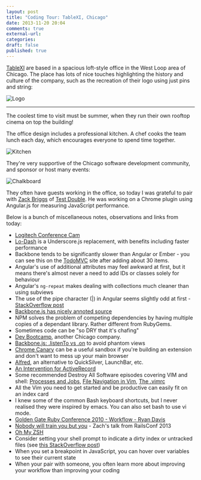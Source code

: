 ```yaml
---
layout: post
title: "Coding Tour: TableXI, Chicago"
date: 2013-11-20 20:04
comments: true
external-url:
categories:
draft: false
published: true
---
```

[TableXI](http://www.tablexi.com/) are based in a spacious loft-style office in the West Loop area of Chicago. The place has lots of nice touches highlighting the history and culture of the company, such as the recreation of their logo using just pins and string:

![Logo](http://i.imgur.com/1Rl22dv.jpg)

- - -

The coolest time to visit must be summer, when they run their own rooftop cinema on top the building!

The office design includes a professional kitchen. A chef cooks the team lunch each day, which encourages everyone to spend time together.

![Kitchen](http://i.imgur.com/4j3MAS4.jpg)

They're very supportive of the Chicago software development community, and sponsor or host many events:

![Chalkboard](http://i.imgur.com/VmcBK4o.jpg)

They often have guests working in the office, so today I was grateful to pair with [Zack Briggs](http://twitter.com/theotherzach) of [Test Double](http://www.testdouble.com/). He was working on a Chrome plugin using Angular.js for measuring JavaScript performance.

Below is a bunch of miscellaneous notes, observations and links from today:

* [Logitech Conference Cam](http://www.amazon.com/dp/B0083I7Y8W)
* [Lo-Dash](http://lodash.com/) is a Underscore.js replacement, with benefits including faster performance
* Backbone tends to be significantly slower than Angular or Ember - you can see this on the [TodoMVC](http://todomvc.com/) site after adding about 30 items.
* Angular's use of additional attributes may feel awkward at first, but it means there's almost never a need to add IDs or classes solely for behaviour
* Angular's `ng-repeat` makes dealing with collections much cleaner than using subviews
* The use of the pipe character (|) in Angular seems slightly odd at first - [StackOverflow post](http://stackoverflow.com/questions/15223447/syntax-for-ng-repeat-angular-directive-and-pipe-character)
* [Backbone.js has nicely annoted source](http://backbonejs.org/docs/backbone.html)
* NPM solves the problem of competing dependencies by having multiple copies of a dependant library. Rather different from RubyGems.
* Sometimes code can be "so DRY that it's chafing"
* [Dev Bootcamp](http://devbootcamp.com/), another Chicago company.
* [Backbone.js: .listenTo vs .on](http://stackoverflow.com/questions/16823746/backbone-js-listento-vs-on) to avoid phantom views
* [Chrome Canary](https://www.google.com/intl/en/chrome/browser/canary.html) can be a useful sandbox if you're building an extension and don't want to mess up your main browser
* [Alfred](http://www.alfredapp.com/), an alternative to QuickSilver, LaunchBar, etc.
* [An Intervention for ActiveRecord](http://www.youtube.com/watch?v=yuh9COzp5vo)
* Some recommended Destroy All Software episodes covering VIM and shell: [Processes and Jobs](https://www.destroyallsoftware.com/screencasts/catalog/processes-and-jobs), [File Navigation in Vim](https://www.destroyallsoftware.com/screencasts/catalog/file-navigation-in-vim), [The .vimrc](https://www.destroyallsoftware.com/screencasts/catalog/the-vimrc)
* All the Vim you need to get started and be productive can easily fit on an index card
* I knew some of the common Bash keyboard shortcuts, but I never realised they were inspired by emacs. You can also set bash to use vi mode.
* [Golden Gate Ruby Conference 2010 - Workflow - Ryan Davis](http://www.confreaks.com/videos/364-gogaruco2010-workflow)
* [Nobody will train you but you](http://www.confreaks.com/videos/2427-railsconf2013-nobody-will-train-you-but-you) - Zach's talk from RailsConf 2013
* [Oh My ZSH](https://github.com/robbyrussell/oh-my-zsh)
* Consider setting your shell prompt to indicate a dirty index or untracked files (see [this StackOverflow post](http://stackoverflow.com/questions/2657935/checking-for-a-dirty-index-or-untracked-files-with-git))
* When you set a breakpoint in JavaScript, you can hover over variables to see their current state
* When your pair with someone, you often learn more about improving your workflow than improving your coding
